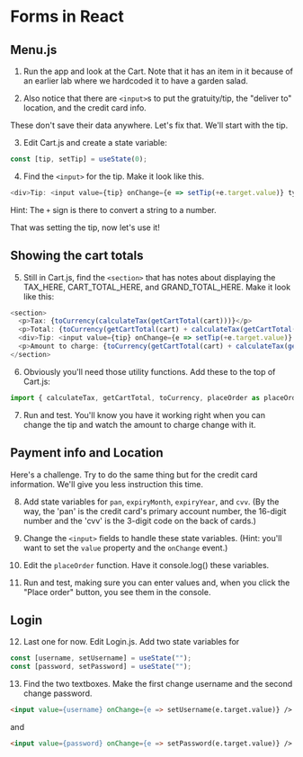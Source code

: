 # Forms in React
<!-- Time: 20 minutes -->

## Menu.js
1. Run the app and look at the Cart. Note that it has an item in it because of an earlier lab where we hardcoded it to have a garden salad.

2. Also notice that there are `<input>`s to put the gratuity/tip, the "deliver to" location,  and the credit card info. 

These don't save their data anywhere. Let's fix that. We'll start with the tip.

3. Edit Cart.js and create a state variable:
```JavaScript
const [tip, setTip] = useState(0);
```
4. Find the `<input>` for the tip. Make it look like this.
```JavaScript
<div>Tip: <input value={tip} onChange={e => setTip(+e.target.value)} type="number" step="0.01" /></div>
```
Hint: The `+` sign is there to convert a string to a number.

That was setting the tip, now let's use it!

## Showing the cart totals
5. Still in Cart.js, find the `<section>` that has notes about displaying the TAX_HERE, CART_TOTAL_HERE, and GRAND_TOTAL_HERE. Make it look like this:
```JavaScript
<section>
  <p>Tax: {toCurrency(calculateTax(getCartTotal(cart)))}</p>
  <p>Total: {toCurrency(getCartTotal(cart) + calculateTax(getCartTotal(cart)))}</p>
  <div>Tip: <input value={tip} onChange={e => setTip(+e.target.value)} type="number" step="0.01" /></div>
  <p>Amount to charge: {toCurrency(getCartTotal(cart) + calculateTax(getCartTotal(cart)) + (tip || 0))}</p>
</section>
```
6. Obviously you'll need those utility functions. Add these to the top of Cart.js:
```JavaScript
import { calculateTax, getCartTotal, toCurrency, placeOrder as placeOrderToServer } from './utilities';
```
7.  Run and test. You'll know you have it working right when you can change the tip and watch the amount to charge change with it.

## Payment info and Location
Here's a challenge. Try to do the same thing but for the credit card information. We'll give you less instruction this time.

8. Add state variables for `pan`, `expiryMonth`, `expiryYear`, and `cvv`. 
(By the way, the 'pan' is the credit card's primary account number, the 16-digit number and the 'cvv' is the 3-digit code on the back of cards.)

9. Change the `<input>` fields to handle these state variables. (Hint: you'll want to set the `value` property and the `onChange` event.)

10. Edit the `placeOrder` function. Have it console.log() these variables.

11. Run and test, making sure you can enter values and, when you click the "Place order" button, you see them in the console.

## Login

12. Last one for now. Edit Login.js. Add two state variables for
```JavaScript
const [username, setUsername] = useState("");
const [password, setPassword] = useState("");
```

13. Find the two textboxes. Make the first change username and the second change password.
```HTML
<input value={username} onChange={e => setUsername(e.target.value)} />
```
and
```HTML
<input value={password} onChange={e => setPassword(e.target.value)} />
```
